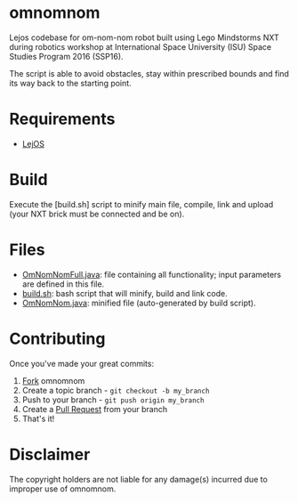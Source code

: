 # omnomnom
Lejos codebase for om-nom-nom robot built using Lego Mindstorms NXT during robotics workshop at International Space University (ISU) Space Studies Program 2016 (SSP16).

The script is able to avoid obstacles, stay within prescribed bounds and find its way back to the starting point.

# Requirements
- [LejOS](http://www.lejos.org/ "LeJOS - Java for Lego Mindstorms")

# Build
Execute the [build.sh] script to minify main file, compile, link and upload (your NXT brick must be connected and be on).

# Files
- [OmNomNomFull.java](https://github.com/kartikkumar/onnomnom/blob/master/OmNomNomFull.java): file containing all functionality; input parameters are defined in this file.
- [build.sh](https://github.com/kartikkumar/onnomnom/blob/master/build.sh): bash script that will minify, build and link code.
- [OmNomNom.java](https://github.com/kartikkumar/onnomnom/blob/master/OmNomNomFull.java): minified file (auto-generated by build script).

# Contributing

Once you've made your great commits:

1. [Fork](https://github.com/kartikkumar/omnomnom/fork) omnomnom
2. Create a topic branch - `git checkout -b my_branch`
3. Push to your branch - `git push origin my_branch`
4. Create a [Pull Request](http://help.github.com/pull-requests/) from your branch
5. That's it!

# Disclaimer

The copyright holders are not liable for any damage(s) incurred due to improper use of omnomnom.
